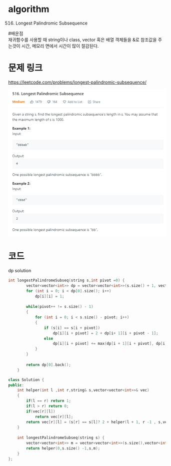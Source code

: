 ﻿# algorithm 
516. Longest Palindromic Subsequence
 
#배운점  
재귀함수를 사용할 때 string이나 class, vector 혹은 배열 객체들을 &로 참조값을 주는것이 시간, 메모리 면에서 시간이 많이 절감된다.

  
# 문제 링크  
https://leetcode.com/problems/longest-palindromic-subsequence/  

![title](https://github.com/jungmin3834/algorithm/blob/master/image/longest-palindromic-subsequence.png)

# 코드

dp solution  
```cpp  
int longestPalindromeSubseq(string s,int pivot =0) {
	    vector<vector<int>> dp = vector<vector<int>>(s.size() + 1, vector<int>(s.size() , 0));
	    for (int i = 0; i < dp[0].size(); i++)
		    dp[i][i] = 1;

	    while(pivot++ != s.size() - 1)
	    {
		    for (int i = 0; i < s.size() - pivot; i++)
		    {
			    if (s[i] == s[i + pivot])
				    dp[i][i + pivot] = 2 + dp[i+ 1][i + pivot - 1];
			    else
				    dp[i][i + pivot] += max(dp[i + 1][i + pivot], dp[i][i + pivot - 1]);
		    }
	    }

    	return dp[0].back();
    }         

``` 

```cpp
class Solution {
public:
    int helper(int l ,int r,string& s,vector<vector<int>>& vec)
    {
        if(l == r) return 1;
        if(l > r) return 0;
        if(vec[r][l])
            return vec[r][l];
        return vec[r][l] = (s[r] == s[l]? 2 + helper(l + 1, r -1 , s,vec) : max(helper(l + 1, r, s,vec),helper(l , r - 1, s,vec)));
    }
    
    int longestPalindromeSubseq(string s) {
        vector<vector<int>> m = vector<vector<int>>(s.size(),vector<int>(s.size()));
        return helper(0,s.size() -1,s,m);
    }
};
```
